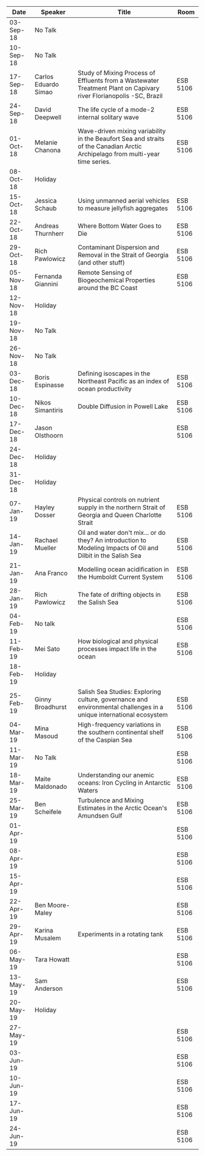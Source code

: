 Date       |  Speaker                |  Title                                                                                                                           |  Room
-----------|-------------------------|----------------------------------------------------------------------------------------------------------------------------------|----------
03-Sep-18  |  No Talk                |                                                                                                                                  |
10-Sep-18  |  No Talk                |                                                                                                                                  |
17-Sep-18  |  Carlos Eduardo Simao   |  Study of Mixing Process of Effluents from a Wastewater Treatment Plant on Capivary river Florianopolis -SC, Brazil              |  ESB 5106
24-Sep-18  |  David Deepwell         |  The life cycle of a mode-2 internal solitary wave                                                                               |  ESB 5106
01-Oct-18  |  Melanie Chanona        |  Wave-driven mixing variability in the Beaufort Sea and straits of the Canadian Arctic Archipelago from multi-year time series.  |  ESB 5106
08-Oct-18  |  Holiday                |                                                                                                                                  |
15-Oct-18  |  Jessica Schaub         |  Using unmanned aerial vehicles to measure jellyfish aggregates                                                                  |  ESB 5106
22-Oct-18  |  Andreas Thurnherr      |  Where Bottom Water Goes to Die                                                                                                  |  ESB 5106
29-Oct-18  |  Rich Pawlowicz         |  Contaminant Dispersion and Removal in the Strait of Georgia (and other stuff)                                                   |  ESB 5106
05-Nov-18  |  Fernanda Giannini      |  Remote Sensing of Biogeochemical Properties around the BC Coast                                                                 |  ESB 5106
12-Nov-18  |  Holiday                |                                                                                                                                  |
19-Nov-18  |  No Talk                |                                                                                                                                  |
26-Nov-18  |  No Talk                |                                                                                                                                  |
03-Dec-18  |  Boris Espinasse        |  Defining isoscapes in the Northeast Pacific as an index of ocean productivity                                                   |  ESB 5106
10-Dec-18  |  Nikos Simantiris       |  Double Diffusion in Powell Lake                                                                                                 |  ESB 5106
17-Dec-18  |  Jason Olsthoorn        |                                                                                                                                  |  ESB 5106
24-Dec-18  |  Holiday                |                                                                                                                                  |
31-Dec-18  |  Holiday                |                                                                                                                                  |
07-Jan-19  |  Hayley Dosser          |  Physical controls on nutrient supply in the northern Strait of Georgia and Queen Charlotte Strait                               |  ESB 5106
14-Jan-19  |  Rachael Mueller        |  Oil and water don't mix... or do they? An introduction to Modeling Impacts of Oil and Dilbit in the Salish Sea                  |  ESB 5106
21-Jan-19  |  Ana Franco             |  Modelling ocean acidification in the Humboldt Current System                                                                    |  ESB 5106
28-Jan-19  |  Rich Pawlowicz         |  The fate of drifting objects in the Salish Sea                                                                                  |  ESB 5106
04-Feb-19  |  No talk                |                                                                                                                                  |  ESB 5106
11-Feb-19  |  Mei Sato               |  How biological and physical processes impact life in the ocean                                                                  |  ESB 5106
18-Feb-19  |  Holiday                |                                                                                                                                  |
25-Feb-19  |  Ginny Broadhurst       |  Salish Sea Studies: Exploring culture, governance and environmental challenges in a unique international ecosystem              |  ESB 5106
04-Mar-19  |  Mina Masoud            |  High-frequency variations in the southern continental shelf of the Caspian Sea                                                  |  ESB 5106
11-Mar-19  |  No Talk                |                                                                                                                                  |  ESB 5106
18-Mar-19  |  Maite Maldonado        |  Understanding our anemic oceans: Iron Cycling in Antarctic Waters                                                               |  ESB 5106
25-Mar-19  |  Ben Scheifele          |  Turbulence and Mixing Estimates in the Arctic Ocean's Amundsen Gulf                                                             |  ESB 5106
01-Apr-19  |                         |                                                                                                                                  |  ESB 5106
08-Apr-19  |                         |                                                                                                                                  |  ESB 5106
15-Apr-19  |                         |                                                                                                                                  |  ESB 5106
22-Apr-19  |  Ben  Moore-Maley       |                                                                                                                                  |  ESB 5106
29-Apr-19  |  Karina Musalem         |  Experiments in a rotating tank                                                                                                  |  ESB 5106
06-May-19  |  Tara Howatt            |                                                                                                                                  |  ESB 5106
13-May-19  |  Sam Anderson           |                                                                                                                                  |  ESB 5106
20-May-19  |  Holiday                |                                                                                                                                  |
27-May-19  |                         |                                                                                                                                  |  ESB 5106
03-Jun-19  |                         |                                                                                                                                  |  ESB 5106
10-Jun-19  |                         |                                                                                                                                  |  ESB 5106
17-Jun-19  |                         |                                                                                                                                  |  ESB 5106
24-Jun-19  |                         |                                                                                                                                  |  ESB 5106
